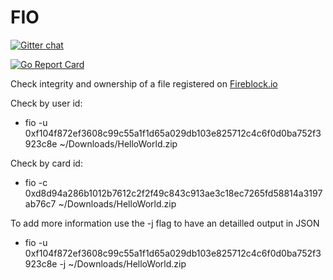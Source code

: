FIO
===

[![Gitter chat](https://badges.gitter.im/Join%20Chat.svg)](https://gitter.im/fireblock/Lobby)

[![Go Report Card](https://goreportcard.com/badge/github.com/fireblock/go-fireblock)](https://goreportcard.com/report/github.com/fireblock/go-fireblock)


Check integrity and ownership of a file registered on [Fireblock.io](https://fireblock.io)

Check by user id:
 - fio -u 0xf104f872ef3608c99c55a1f1d65a029db103e825712c4c6f0d0ba752f3923c8e ~/Downloads/HelloWorld.zip

Check by card id:
 - fio -c 0xd8d94a286b1012b7612c2f2f49c843c913ae3c18ec7265fd58814a3197ab76c7 ~/Downloads/HelloWorld.zip

To add more information use the -j flag to have an detailled output in JSON
 - fio -u 0xf104f872ef3608c99c55a1f1d65a029db103e825712c4c6f0d0ba752f3923c8e -j ~/Downloads/HelloWorld.zip
